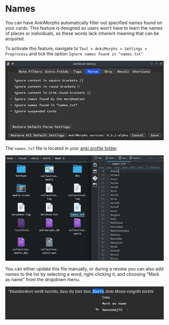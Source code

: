# Names

You can have AnkiMorphs automatically filter out specified names found on your cards. This feature is designed so users
won't have to learn the names of places or individuals, as these words lack
inherent meaning that can be acquired.

To activate this feature, navigate to ``Tool > AnkiMorphs > Settings > Preprocess`` and tick the option ``Ignore names
found in "names.txt"``

![ignore-names-option.png](../../img/ignore-names-option.png)

The `names.txt` file is located in your [anki profile folder](../glossary.md#profile-folder).

![example-name-list.png](../../img/example-name-list.png)

You can either update this file manually, or during a review you can also add names to the list by selecting a word,
right-clicking it, and choosing "Mark as name" from the dropdown menu.

![mark-as-name.png](../../img/mark-as-name.png)
